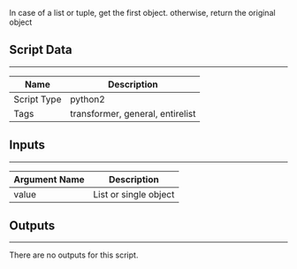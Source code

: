 In case of a list or tuple, get the first object.
otherwise, return the original object

## Script Data
---

| **Name** | **Description** |
| --- | --- |
| Script Type | python2 |
| Tags | transformer, general, entirelist |

## Inputs
---

| **Argument Name** | **Description** |
| --- | --- |
| value | List or single object |

## Outputs
---
There are no outputs for this script.
